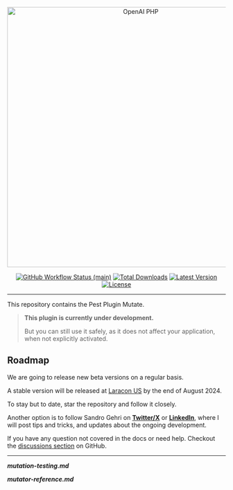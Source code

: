 <p align="center">
    <img src="https://raw.githubusercontent.com/pestphp/pest-plugin-mutate/2.x/art/example.png" width="600" alt="OpenAI PHP">
    <p align="center">
        <a href="https://github.com/pestphp/pest-plugin-mutate/actions"><img alt="GitHub Workflow Status (main)" src="https://img.shields.io/github/actions/workflow/status/pestphp/pest-plugin-mutate/tests.yml?branch=main&label=tests&style=round-square"></a>
        <a href="https://packagist.org/packages/pestphp/pest-plugin-mutate"><img alt="Total Downloads" src="https://img.shields.io/packagist/dt/pestphp/pest-plugin-mutate"></a>
        <a href="https://packagist.org/packages/pestphp/pest-plugin-mutate"><img alt="Latest Version" src="https://img.shields.io/packagist/v/pestphp/pest-plugin-mutate"></a>
        <a href="https://packagist.org/packages/pestphp/pest-plugin-mutate"><img alt="License" src="https://img.shields.io/github/license/pestphp/pest-plugin-mutate"></a>
    </p>
</p>

------
This repository contains the Pest Plugin Mutate.

> **This plugin is currently under development.**
> 
>  But you can still use it safely, as it does not affect your application, when not explicitly activated.

## Roadmap

We are going to release new beta versions on a regular basis.

A stable version will be released at [Laracon US](https://laracon.us/) by the end of August 2024.

To stay but to date, star the repository and follow it closely.

Another option is to follow Sandro Gehri on **[Twitter/X](https://twitter.com/gehrisandro)** or **[LinkedIn](https://www.linkedin.com/in/sandro-gehri-02150b41/)**, where I will post tips and tricks, and updates about the ongoing development. 

If you have any question not covered in the docs or need help. Checkout the [discussions section](https://github.com/pestphp/pest-plugin-mutate/discussions) on GitHub.

---

___mutation-testing.md___

___mutator-reference.md___

